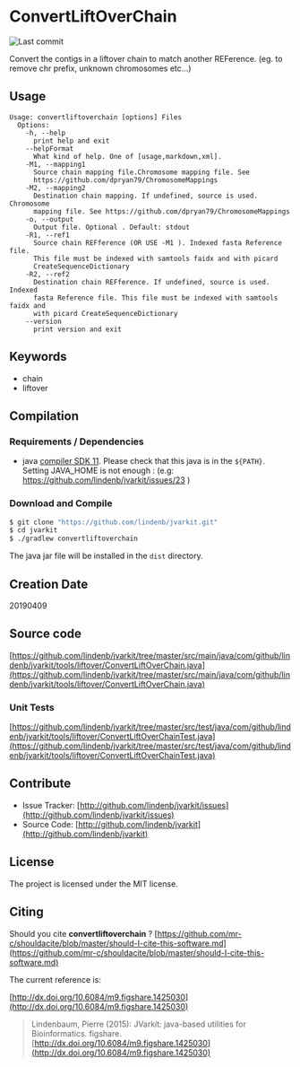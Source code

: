 # ConvertLiftOverChain

![Last commit](https://img.shields.io/github/last-commit/lindenb/jvarkit.png)

Convert the contigs in a liftover chain to match another REFerence. (eg. to remove chr prefix, unknown chromosomes etc...)


## Usage

```
Usage: convertliftoverchain [options] Files
  Options:
    -h, --help
      print help and exit
    --helpFormat
      What kind of help. One of [usage,markdown,xml].
    -M1, --mapping1
      Source chain mapping file.Chromosome mapping file. See 
      https://github.com/dpryan79/ChromosomeMappings 
    -M2, --mapping2
      Destination chain mapping. If undefined, source is used. Chromosome 
      mapping file. See https://github.com/dpryan79/ChromosomeMappings
    -o, --output
      Output file. Optional . Default: stdout
    -R1, --ref1
      Source chain REFference (OR USE -M1 ). Indexed fasta Reference file. 
      This file must be indexed with samtools faidx and with picard 
      CreateSequenceDictionary 
    -R2, --ref2
      Destination chain REFference. If undefined, source is used. Indexed 
      fasta Reference file. This file must be indexed with samtools faidx and 
      with picard CreateSequenceDictionary
    --version
      print version and exit

```


## Keywords

 * chain
 * liftover


## Compilation

### Requirements / Dependencies

* java [compiler SDK 11](https://jdk.java.net/11/). Please check that this java is in the `${PATH}`. Setting JAVA_HOME is not enough : (e.g: https://github.com/lindenb/jvarkit/issues/23 )


### Download and Compile

```bash
$ git clone "https://github.com/lindenb/jvarkit.git"
$ cd jvarkit
$ ./gradlew convertliftoverchain
```

The java jar file will be installed in the `dist` directory.


## Creation Date

20190409

## Source code 

[https://github.com/lindenb/jvarkit/tree/master/src/main/java/com/github/lindenb/jvarkit/tools/liftover/ConvertLiftOverChain.java](https://github.com/lindenb/jvarkit/tree/master/src/main/java/com/github/lindenb/jvarkit/tools/liftover/ConvertLiftOverChain.java)

### Unit Tests

[https://github.com/lindenb/jvarkit/tree/master/src/test/java/com/github/lindenb/jvarkit/tools/liftover/ConvertLiftOverChainTest.java](https://github.com/lindenb/jvarkit/tree/master/src/test/java/com/github/lindenb/jvarkit/tools/liftover/ConvertLiftOverChainTest.java)


## Contribute

- Issue Tracker: [http://github.com/lindenb/jvarkit/issues](http://github.com/lindenb/jvarkit/issues)
- Source Code: [http://github.com/lindenb/jvarkit](http://github.com/lindenb/jvarkit)

## License

The project is licensed under the MIT license.

## Citing

Should you cite **convertliftoverchain** ? [https://github.com/mr-c/shouldacite/blob/master/should-I-cite-this-software.md](https://github.com/mr-c/shouldacite/blob/master/should-I-cite-this-software.md)

The current reference is:

[http://dx.doi.org/10.6084/m9.figshare.1425030](http://dx.doi.org/10.6084/m9.figshare.1425030)

> Lindenbaum, Pierre (2015): JVarkit: java-based utilities for Bioinformatics. figshare.
> [http://dx.doi.org/10.6084/m9.figshare.1425030](http://dx.doi.org/10.6084/m9.figshare.1425030)

